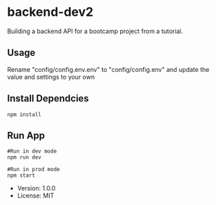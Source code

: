 # backend-dev2

Building a backend API for a bootcamp project from a tutorial.

## Usage
Rename "config/config.env.env" to "config/config.env" and update the value and settings to your own

## Install Dependcies
```
npm install
```

## Run App
```
#Run in dev mode
npm run dev

#Run in prod mode 
npm start
```
- Version: 1.0.0
- License: MIT
